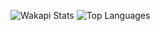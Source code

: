 ![Wakapi Stats](https://github-readme-stats.vercel.app/api/wakatime?username=U0837CCRB0D&api_domain=waka.hackclub.com&bg_color=1A202C&title_color=2F855A&icon_color=2F855A&text_color=ffffff&custom_title=Wakapi%20Week%20Stats&layout=compact&size=1024x1024)
![Top Languages](https://github-readme-stats.vercel.app/api/top-langs/?username=SacredFall&layout=compact&theme=radical&size=1024x1024)
